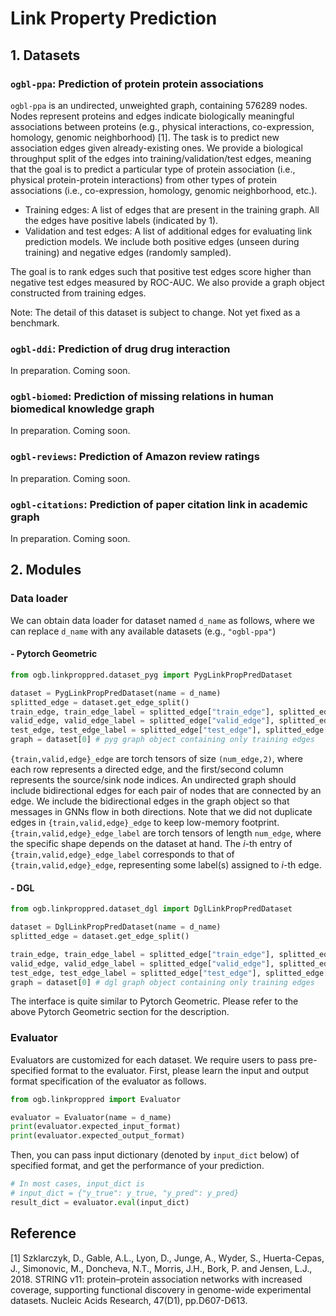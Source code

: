 # Link Property Prediction
## 1. Datasets

### `ogbl-ppa`: Prediction of protein protein associations

`ogbl-ppa` is an undirected, unweighted graph, containing 576289 nodes. Nodes represent proteins and edges indicate biologically meaningful associations between proteins (e.g., physical interactions, co-expression, homology, genomic neighborhood) [1]. The task is to predict new association edges given already-existing ones. 
We provide a biological throughput split of the edges into training/validation/test edges, meaning that the goal is to predict a particular type of protein association (i.e., physical protein-protein interactions) from other types of protein associations (i.e., co-expression, homology, genomic neighborhood, etc.).

- Training edges: A list of edges that are present in the training graph. All the edges have positive labels (indicated by 1).
- Validation and test edges: A list of additional edges for evaluating link prediction models. We include both positive edges (unseen during training) and negative edges (randomly sampled).

The goal is to rank edges such that positive test edges score higher than negative test edges measured by ROC-AUC. We also provide a graph object constructed from training edges. 

Note: The detail of this dataset is subject to change. Not yet fixed as a benchmark. 


### `ogbl-ddi`: Prediction of drug drug interaction
In preparation. Coming soon.

### `ogbl-biomed`: Prediction of missing relations in human biomedical knowledge graph
In preparation. Coming soon.

### `ogbl-reviews`: Prediction of Amazon review ratings
In preparation. Coming soon.

### `ogbl-citations`: Prediction of paper citation link in academic graph
In preparation. Coming soon.


## 2. Modules
### Data loader
We can obtain data loader for dataset named `d_name` as follows, where we can replace `d_name` with any available datasets (e.g., `"ogbl-ppa"`)

#### - Pytorch Geometric
```python
from ogb.linkproppred.dataset_pyg import PygLinkPropPredDataset

dataset = PygLinkPropPredDataset(name = d_name) 
splitted_edge = dataset.get_edge_split()
train_edge, train_edge_label = splitted_edge["train_edge"], splitted_edge["train_edge_label"]
valid_edge, valid_edge_label = splitted_edge["valid_edge"], splitted_edge["valid_edge_label"]
test_edge, test_edge_label = splitted_edge["test_edge"], splitted_edge["test_edge_label"]
graph = dataset[0] # pyg graph object containing only training edges
```
`{train,valid,edge}_edge` are torch tensors of size `(num_edge,2)`, where each row represents a directed edge, and the first/second column represents the source/sink node indices. 
An undirected graph should include bidirectional edges for each pair of nodes that are connected by an edge. We include the bidirectional edges in the graph object so that messages in GNNs flow in both directions. Note that we did not duplicate edges in `{train,valid,edge}_edge` to keep low-memory footprint.
`{train,valid,edge}_edge_label` are torch tensors of length `num_edge`, where the specific shape depends on the dataset at hand. The $i$-th entry of `{train,valid,edge}_edge_label` corresponds to that of `{train,valid,edge}_edge`, representing some label(s) assigned to $i$-th edge.

#### - DGL
```python
from ogb.linkproppred.dataset_dgl import DglLinkPropPredDataset

dataset = DglLinkPropPredDataset(name = d_name)
splitted_edge = dataset.get_edge_split()

train_edge, train_edge_label = splitted_edge["train_edge"], splitted_edge["train_edge_label"]
valid_edge, valid_edge_label = splitted_edge["valid_edge"], splitted_edge["valid_edge_label"]
test_edge, test_edge_label = splitted_edge["test_edge"], splitted_edge["test_edge_label"]
graph = dataset[0] # dgl graph object containing only training edges
```
The interface is quite similar to Pytorch Geometric. Please refer to the above Pytorch Geometric section for the description.

### Evaluator
Evaluators are customized for each dataset.
We require users to pass pre-specified format to the evaluator.
First, please learn the input and output format specification of the evaluator as follows.

```python
from ogb.linkproppred import Evaluator

evaluator = Evaluator(name = d_name)
print(evaluator.expected_input_format) 
print(evaluator.expected_output_format) 
```

Then, you can pass input dictionary (denoted by `input_dict` below) of specified format, and get the performance of your prediction.

```python
# In most cases, input_dict is
# input_dict = {"y_true": y_true, "y_pred": y_pred}
result_dict = evaluator.eval(input_dict)
```

## Reference
[1] Szklarczyk, D., Gable, A.L., Lyon, D., Junge, A., Wyder, S., Huerta-Cepas, J., Simonovic, M., Doncheva, N.T., Morris, J.H., Bork, P. and Jensen, L.J., 2018. STRING v11: protein–protein association networks with increased coverage, supporting functional discovery in genome-wide experimental datasets. Nucleic Acids Research, 47(D1), pp.D607-D613.

